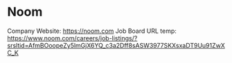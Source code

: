 # Noom

Company Website: https://noom.com
Job Board URL temp: https://www.noom.com/careers/job-listings/?srsltid=AfmBOoopeZy5lmGjX6YQ_c3a2Dff8sASW3977SKXsxaDT9Uu91ZwXC_K